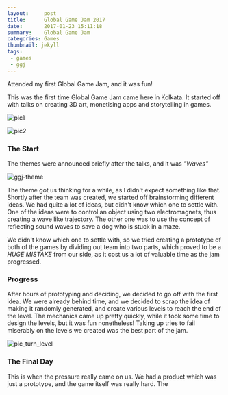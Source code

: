 ```yaml
---
layout:     post
title:      Global Game Jam 2017
date:       2017-01-23 15:11:18
summary:    Global Game Jam
categories: Games
thumbnail: jekyll
tags:
 - games
 - ggj
---
```


Attended my first Global Game Jam, and it was fun!

This was the first time Global Game Jam came here in Kolkata. It started off with talks on creating 3D art, monetising apps and storytelling in games. 

![pic1]()

![pic2]()

### The Start

The themes were announced briefly after the talks, and it was _"Waves"_

![ggj-theme]()

The theme got us thinking for a while, as I didn't expect something like that. Shortly after the team was created, we started off brainstorming different ideas. We had quite a lot of ideas, but didn't know which one to settle with. One of the ideas were to control an object using two electromagnets, thus creating a wave like trajectory. The other one was to use the concept of reflecting sound waves to save a dog who is stuck in a maze.

We didn't know which one to settle with, so we tried creating a prototype of both of the games by dividing out team into two parts, which proved to be a *HUGE MISTAKE* from our side, as it cost us a lot of valuable time as the jam progressed.

### Progress 

After hours of prototyping and deciding, we decided to go off with the first idea. We were already behind time, and we decided to scrap the idea of making it randomly generated, and create various levels to reach the end of the level. The mechanics came up pretty quickly, while it took some time to design the levels, but it was fun nonetheless! Taking up tries to fail miserably on the levels we created was the best part of the jam.

![pic_turn_level]()

### The Final Day

This is when the pressure really came on us. We had a product which was just a prototype, and the game itself was really hard. The 